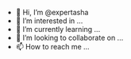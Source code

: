 - 👋 Hi, I’m @expertasha
- 👀 I’m interested in ...
- 🌱 I’m currently learning ...
- 💞️ I’m looking to collaborate on ...
- 📫 How to reach me ...

<!---
expertasha/expertasha is a ✨ special ✨ repository because its `README.md` (this file) appears on your GitHub profile.
You can click the Preview link to take a look at your changes.
--->
